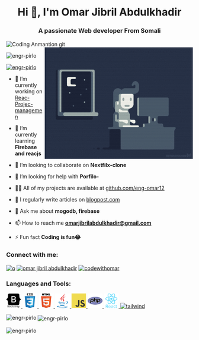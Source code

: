 <h1 align="center">Hi 👋, I'm Omar Jibril Abdulkhadir</h1>
<h3 align="center">A passionate Web developer From Somali</h3>
<img  src="https://camo.githubusercontent.com/cae12fddd9d6982901d82580bdf321d81fb299141098ca1c2d4891870827bf17/68747470733a2f2f6d69726f2e6d656469756d2e636f6d2f6d61782f313336302f302a37513379765349765f7430696f4a2d5a2e676966"align="center" alt="Coding Anmantion git" width="400">

<img src="https://raw.githubusercontent.com/ohidurbappy/uploads/main/coding-animation.gif" alt="Codinfg" align="right" width="400">

<p align="left"> <img src="https://komarev.com/ghpvc/?username=engr-pirlo&label=Profile%20views&color=0e75b6&style=flat" alt="engr-pirlo" /> </p>

<p align="left"> <a href="https://github.com/ryo-ma/github-profile-trophy"><img src="https://github-profile-trophy.vercel.app/?username=engr-pirlo" alt="engr-pirlo" /></a> </p>

- 🔭 I’m currently working on [Reac-Projec-managemen](github.com/eng-omar12)

- 🌱 I’m currently learning **Firebase and reacjs**

- 👯 I’m looking to collaborate on **Nextfilx-clone**

- 🤝 I’m looking for help with **Porfilo-**

- 👨‍💻 All of my projects are available at [github.com/eng-omar12](github.com/eng-omar12)

- 📝 I regularly write articles on [blogpost.com](blogpost.com)

- 💬 Ask me about **mogodb, firebase**

- 📫 How to reach me **omarjibrilabdulkhadir@gmail.com**

- ⚡ Fun fact **Coding is fun😂**

<h3 align="left">Connect with me:</h3>
<p align="left">
<a href="https://twitter.com/o" target="blank"><img align="center" src="https://raw.githubusercontent.com/rahuldkjain/github-profile-readme-generator/master/src/images/icons/Social/twitter.svg" alt="o" height="30" width="40" /></a>
<a href="https://fb.com/omar jibril abdulkhadir" target="blank"><img align="center" src="https://raw.githubusercontent.com/rahuldkjain/github-profile-readme-generator/master/src/images/icons/Social/facebook.svg" alt="omar jibril abdulkhadir" height="30" width="40" /></a>
<a href="https://www.youtube.com/c/codewithomar" target="blank"><img align="center" src="https://raw.githubusercontent.com/rahuldkjain/github-profile-readme-generator/master/src/images/icons/Social/youtube.svg" alt="codewithomar" height="30" width="40" /></a>
</p>

<h3 align="left">Languages and Tools:</h3>
<p align="left"> <a href="https://getbootstrap.com" target="_blank" rel="noreferrer"> <img src="https://raw.githubusercontent.com/devicons/devicon/master/icons/bootstrap/bootstrap-plain-wordmark.svg" alt="bootstrap" width="40" height="40"/> </a> <a href="https://www.w3schools.com/css/" target="_blank" rel="noreferrer"> <img src="https://raw.githubusercontent.com/devicons/devicon/master/icons/css3/css3-original-wordmark.svg" alt="css3" width="40" height="40"/> </a> <a href="https://www.w3.org/html/" target="_blank" rel="noreferrer"> <img src="https://raw.githubusercontent.com/devicons/devicon/master/icons/html5/html5-original-wordmark.svg" alt="html5" width="40" height="40"/> </a> <a href="https://www.java.com" target="_blank" rel="noreferrer"> <img src="https://raw.githubusercontent.com/devicons/devicon/master/icons/java/java-original.svg" alt="java" width="40" height="40"/> </a> <a href="https://developer.mozilla.org/en-US/docs/Web/JavaScript" target="_blank" rel="noreferrer"> <img src="https://raw.githubusercontent.com/devicons/devicon/master/icons/javascript/javascript-original.svg" alt="javascript" width="40" height="40"/> </a> <a href="https://www.php.net" target="_blank" rel="noreferrer"> <img src="https://raw.githubusercontent.com/devicons/devicon/master/icons/php/php-original.svg" alt="php" width="40" height="40"/> </a> <a href="https://reactjs.org/" target="_blank" rel="noreferrer"> <img src="https://raw.githubusercontent.com/devicons/devicon/master/icons/react/react-original-wordmark.svg" alt="react" width="40" height="40"/> </a> <a href="https://tailwindcss.com/" target="_blank" rel="noreferrer"> <img src="https://www.vectorlogo.zone/logos/tailwindcss/tailwindcss-icon.svg" alt="tailwind" width="40" height="40"/> </a> </p>

<p><img align="left" src="https://github-readme-stats.vercel.app/api/top-langs?username=engr-pirlo&show_icons=true&locale=en&layout=compact" alt="engr-pirlo" /></p>

<p>&nbsp;<img align="center" src="https://github-readme-stats.vercel.app/api?username=engr-pirlo&show_icons=true&locale=en" alt="engr-pirlo" /></p>

<p><img align="center" src="https://github-readme-streak-stats.herokuapp.com/?user=engr-pirlo&" alt="engr-pirlo" /></p>
